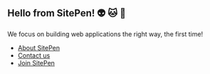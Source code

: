 ## Hello from SitePen! 👽 🐱 🐨

We focus on building web applications the right way, the first time! 

- [About SitePen](https://www.sitepen.com/about-us)
- [Contact us](https://www.sitepen.com/contact)
- [Join SitePen](https://www.sitepen.com/careers)



